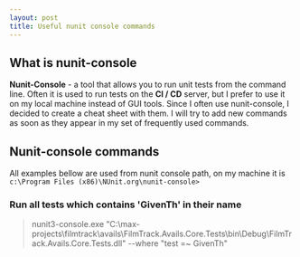```yaml
---
layout: post
title: Useful nunit console commands
---
```


## What is nunit-console

**Nunit-Console** - a tool that allows you to run unit tests from the command line. Often it is used to run tests on the **CI / CD** server, but I prefer to use it on my local machine instead of GUI tools. Since I often use nunit-console, I decided to create a cheat sheet with them. I will try to add new commands as soon as they appear in my set of frequently used commands.

## Nunit-console commands

All examples bellow are used from nunit console path, on my machine it is `c:\Program Files (x86)\NUnit.org\nunit-console>`

### Run all tests which contains 'GivenTh' in their name

> nunit3-console.exe "C:\max-projects\filmtrack\avails\FilmTrack.Avails.Core.Tests\bin\Debug\FilmTrack.Avails.Core.Tests.dll" --where "test =~ GivenTh"

